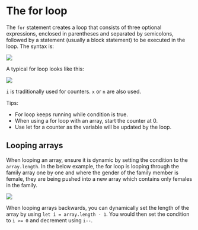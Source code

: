 # The for loop

The <code>for</code> statement creates a loop that consists of three optional expressions, enclosed in parentheses and separated by semicolons, followed by a statement (usually a block statement) to be executed in the loop. The syntax is:

![](/assets/for-syntax.png)

A typical for loop looks like this:

![](/assets/for.png)

<code>i</code> is traditionally used for counters. <code>x</code> or <code>n</code> are also used.

Tips:

- For loop keeps running while condition is true.
- When using a for loop with an array, start the counter at 0.
- Use let for a counter as the variable will be updated by the loop.

## Looping arrays

When looping an array, ensure it is dynamic by setting the condition to the <code>array.length</code>. In the below example, the for loop is looping through the family array one by one and where the gender of the family member is female, they are being pushed into a new array which contains only females in the family.

![](/assets/loop-push.png)

When looping arrays backwards, you can dynamically set the length of the array by using <code>let i = array.length - 1</code>. You would then set the condition to <code>i >= 0</code> and decrement using <code>i--</code>.

